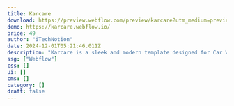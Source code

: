 ```yaml
---
title: Karcare
download: https://preview.webflow.com/preview/karcare?utm_medium=preview_link&utm_source=designer&utm_content=karcare&preview=264df095a06a4a377e014b2f5f66f740&pageId=6683a577035dcd6be20c598a&locale=en&workflow=preview
demo: https://karcare.webflow.io/
price: 49
author: "iTechNotion"
date: 2024-12-01T05:21:46.011Z
description: "Karcare is a sleek and modern template designed for Car Wash Businesses. It features a dark theme, multi-page layout, and customizable design, ensuring a seamless and professional online presence."
ssg: ["Webflow"]
css: []
ui: []
cms: []
category: []
draft: false
---
```

